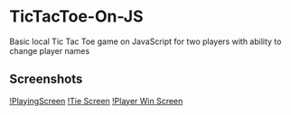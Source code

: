 # TicTacToe-On-JS

Basic local Tic Tac Toe game on JavaScript for two players with ability to change player names

## Screenshots

[!PlayingScreen](https://i.imgur.com/Q4umPrv.png?raw=true)
[!Tie Screen](https://i.imgur.com/Z0hTW4u.png?raw=true)
[!Player Win Screen](https://i.imgur.com/fdiCVI2.png?raw=true)
